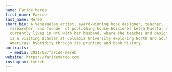 ```yaml
---
name: Faride Mereb
first_name: Faride
last_name: Mereb
short_bio: A Venezuelan artist, award-winning book designer, teacher,
  researcher, and founder of publishing house Ediciones Letra Muerta. She
  currently lives in NYC with her husband, where she teaches and designs. Mereb
  is a visiting scholar at Columbia University exploring North and South
  Americas' hybridity through its printing and book history.
portraits:
  - media: 2021/02/faride-mereb
website: https://faridemereb.com
instagram: fmereb
---
```

